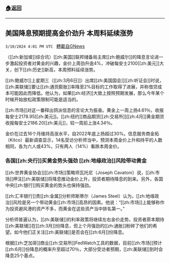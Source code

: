 ###  [:house:返回](README.md)
---


## 美国降息预期提高金价劲升 本周料延续涨势
`3/10/2024 4:01 PM UTC ` [轉載自GNews](https://gnews.org/articles/2382136)

（[[zh:新加坡]]综合讯）[[zh:美国]]联邦储备局主席[[zh:鲍威尔]]的降息言论进一步激起投资者对黄金的兴趣，金价上周劲升逾4%，冲破每安士2100[[zh:美元]]大关，创下[[zh:历史]]新高，本周预料延续涨势。

[[zh:鲍威尔]]上星期三（[[zh:3月6日]]）出席[[zh:美国国会]][[zh:听证会]]时说，[[zh:美联储]]要让[[zh:通货膨胀]]率降至2%目标的工作取得了进展，并称借贷成本可能因此而降低。他认为，如果[[zh:经济]]大致上按照预期发展，那么今年某个时候开始放松政策限制可能是适当的。

[[zh:市场]]对这一番释出鸽派信息的言论大为振奋。黄金上一周上扬4.61％，收报每安士2178.95[[zh:美元]]。[[zh:纽约]]商品期货[[zh:交易所]][[zh:4月]]黄金期货收报每安士2186.20[[zh:美元]]，较一周前上涨4.34％。

金价在过去16个月维持高涨水平，自2022年底上扬超过30%。信息服务商金拓（Kitco）最新调查显示，14名受访分析师当中，预测本周金价上升和持平的人数相同，各为六人或43%，只有两人（14%）看跌本周金价。

### 各国[[zh:央行]]买黄金势头强劲 [[zh:地缘政治]]风险带动黄金

[[zh:世界黄金协会]][[zh:市场]]策略师瓦托尼（Joseph Cavatoni）说，[[zh:市场]]押注[[zh:美联储]]将降息推动金价上升，投资者期待降息的到来。另外，各国中央[[zh:银行]]购买黄金的势头也保持强劲。

[[zh:汇丰银行]]贵[[zh:金属]]分析师斯蒂尔（James Steel）认为，[[zh:地缘政治]]风险是另一个带动黄金[[zh:市场]]高昂的因素。他说：“[[zh:市场]]上能够称作为投资避风港的资产不多，而黄金在这些资产当中排名第一。”

分析师普遍认为，[[zh:美联储]]的利率政策将继续左右金价走势。投资者原本期待[[zh:美联储]]在[[zh:3月]]份降息，但上个月强劲的[[zh:通胀]]粉碎了他们的希望。如今他们正关注[[zh:美联储]]是否会在[[zh:6月]]份降息。

根据[[zh:芝加哥]]商业[[zh:交易所]]FedWatch工具的数据，目前[[zh:市场]]预计[[zh:6月]]份降息的概率升至超过70％，大部分受访者预期，[[zh:美联储]]到时会降息25个基点。
